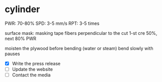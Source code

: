 # cylinder

PWR: 70-80%
SPD: 3-5 mm/s
RPT: 3-5 times

surface mask: masking tape
fibers perpendicular to the cut
1-st сге 50%, next 80% PWR


moisten the plywood before bending (water or steam)
bend slowly with pauses

- [x] Write the press release
- [ ] Update the website
- [ ] Contact the media
